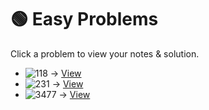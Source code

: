 # 🟢 Easy Problems

Click a problem to view your notes & solution.

- ![118](https://img.shields.io/badge/118-Pascal's_Triangle-brightgreen) → [View](/problems/118.md)
- ![231](https://img.shields.io/badge/231-Power_of_Two-brightgreen) → [View](/problems/231.md)
- ![3477](https://img.shields.io/badge/3477-Fruits_Into_Baskets_II-brightgreen) → [View](/problems/3477.md)


